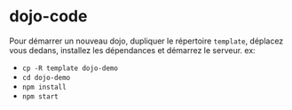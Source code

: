 # dojo-code

Pour démarrer un nouveau dojo, dupliquer le répertoire `template`, déplacez vous dedans, installez les dépendances et démarrez le serveur.
ex:
- `cp -R template dojo-demo`
- `cd dojo-demo`
- `npm install`
- `npm start`
